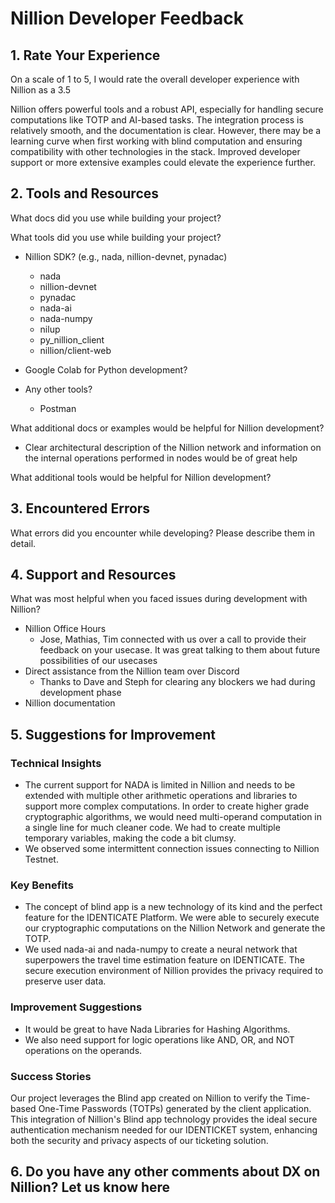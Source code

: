 # Nillion Developer Feedback

## 1.	Rate Your Experience

On a scale of 1 to 5, I would rate the overall developer experience with Nillion as a 3.5

Nillion offers powerful tools and a robust API, especially for handling secure computations like TOTP and AI-based tasks. The integration process is relatively smooth, and the documentation is clear. However, there may be a learning curve when first working with blind computation and ensuring compatibility with other technologies in the stack. Improved developer support or more extensive examples could elevate the experience further.

## 2.	Tools and Resources

What docs did you use while building your project?

What tools did you use while building your project?
- Nillion SDK? (e.g., nada, nillion-devnet, pynadac)
  * nada
  * nillion-devnet
  * pynadac
  * nada-ai
  * nada-numpy
  * nilup
  * py_nillion_client
  * nillion/client-web
  
- Google Colab for Python development?
  
- Any other tools?
  * Postman

What additional docs or examples would be helpful for Nillion development?
  * Clear architectural description of the Nillion network and information on the internal operations performed in nodes would be of great help

What additional tools would be helpful for Nillion development?

## 3.	Encountered Errors

What errors did you encounter while developing? Please describe them in detail.


## 4. Support and Resources

What was most helpful when you faced issues during development with Nillion?
- Nillion Office Hours
  * Jose, Mathias, Tim connected with us over a call to provide their feedback on your usecase. It was great talking to them about future possibilities of our usecases
- Direct assistance from the Nillion team over Discord
  * Thanks to Dave and Steph for clearing any blockers we had during development phase
- Nillion documentation

## 5. Suggestions for Improvement

<h3>Technical Insights</h3>
<ul>
<li>The current support for NADA is limited in Nillion and needs to be extended with multiple other arithmetic operations and libraries to support more complex computations. In order to create higher grade cryptographic algorithms, we would need multi-operand computation in a single line for much cleaner code. We had to create multiple temporary variables, making the code a bit clumsy.</li>
<li>We observed some intermittent connection issues connecting to Nillion Testnet.</li>
</ul>
<h3>Key Benefits</h3>
<ul>
<li>The concept of blind app is a new technology of its kind and the perfect feature for the IDENTICATE Platform. We were able to securely execute our cryptographic computations on the Nillion Network and generate the TOTP.</li>
<li>We used nada-ai and nada-numpy to create a neural network that superpowers the travel time estimation feature on IDENTICATE. The secure execution environment of Nillion provides the privacy required to preserve user data.</li>
</ul>
<h3>Improvement Suggestions</h3>
<ul>
<li>It would be great to have Nada Libraries for Hashing Algorithms.</li>
<li>We also need support for logic operations like AND, OR, and NOT operations on the operands.</li>
</ul>
<h3>Success Stories</h3>
<p>Our project leverages the Blind app created on Nillion to verify the Time-based One-Time Passwords (TOTPs) generated by the client application. This integration of Nillion's Blind app technology provides the ideal secure authentication mechanism needed for our IDENTICKET system, enhancing both the security and privacy aspects of our ticketing solution.</p>

## 6. Do you have any other comments about DX on Nillion? Let us know here
